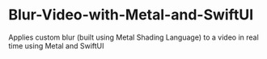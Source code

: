 # Blur-Video-with-Metal-and-SwiftUI
Applies custom blur (built using Metal Shading Language) to a video in real time using Metal and SwiftUI
